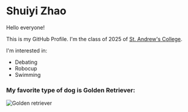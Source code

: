 # Shuiyi Zhao

Hello everyone!

This is my GitHub Profile. 
I'm the class of 2025 of [St. Andrew's College](shuiyi.zhao@sac.on.ca).

I'm interested in:
+ Debating
+ Robocup
+ Swimming

### My favorite type of dog is Golden Retriever:

![Golden retriever](https://cdn.shopify.com/s/files/1/0799/5581/files/Golden-Retriever1-566x500_large.jpg?v=1480623075)
